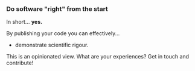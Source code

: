 <div class="panel panel-info">
    <div class="panel-heading">
        <h3 class="panel-title">Do software "right" from the start</h3>
    </div>
    <div class="panel-body">
        <p>In short... <b>yes.</b></p>
        <p>By publishing your code you can effectively...</p>
        <ul>
            <li>demonstrate scientific rigour.</li>
        </ul>
    </div>
    <div class="panel-footer">
        <i class="octicon octicon-comment-discussion"></i> This is an opinionated view. What are your experiences? Get in touch and contribute!
    </div>
</div>